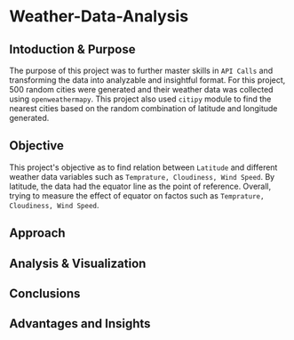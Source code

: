 # Weather-Data-Analysis

## Intoduction & Purpose
The purpose of this project was to further master skills in `API Calls` and transforming the data into analyzable and insightful format. For this project, 500 random cities were generated and their weather data was collected using `openweathermapy`. This project also used `citipy` module to find the nearest cities based on the random combination of latitude and longitude generated.

## Objective
This project's objective as to find relation between `Latitude` and different weather data variables such as `Temprature, Cloudiness, Wind Speed`. By latitude, the data had the equator line as the point of reference. Overall, trying to measure the effect of equator on factos such as `Temprature, Cloudiness, Wind Speed`.

## Approach


## Analysis & Visualization 

## Conclusions

## Advantages and Insights